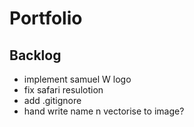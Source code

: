 # Portfolio

## Backlog
- implement samuel W logo
- fix safari resulotion
- add .gitignore
- hand write name n vectorise to image?